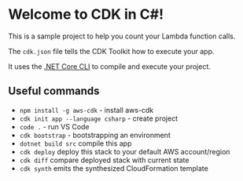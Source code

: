 # Welcome to CDK in C#!

This is a sample project to help you count your Lambda function calls.

The `cdk.json` file tells the CDK Toolkit how to execute your app.

It uses the [.NET Core CLI](https://docs.microsoft.com/dotnet/articles/core/) to compile and execute your project.

## Useful commands

* `npm install -g aws-cdk` - install aws-cdk
* `cdk init app --language csharp` - create project
* `code .` - run VS Code
* `cdk bootstrap` - bootstrapping an environment
* `dotnet build src` compile this app
* `cdk deploy`       deploy this stack to your default AWS account/region
* `cdk diff`         compare deployed stack with current state
* `cdk synth`        emits the synthesized CloudFormation template
